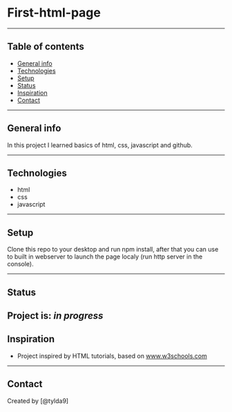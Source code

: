 # First-html-page

---
## Table of contents
* [General info](#general-info)
* [Technologies](#technologies)
* [Setup](#setup)
* [Status](#status)
* [Inspiration](#inspiration)
* [Contact](#contact)
---
## General info
In this project I learned basics of html, css, javascript and github.

---
## Technologies
* html
* css
* javascript
---
## Setup
Clone this repo to your desktop and run npm install, after that you can use to built in webserver to launch the page localy (run http server in the console).

---
## Status
Project is: _in progress_
---
## Inspiration
* Project inspired by HTML tutorials, based on www.w3schools.com 
---
## Contact
Created by [@tylda9]
